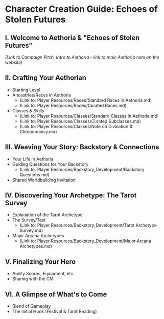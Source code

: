 # Character Creation Guide: Echoes of Stolen Futures

## I. Welcome to Aethoria & "Echoes of Stolen Futures"
*(Link to Campaign Pitch, Intro to Aethoria - link to main Aethoria note on the website)*

## II. Crafting Your Aethorian
* Starting Level
* Ancestries/Races in Aethoria 
    * (Link to: Player Resources/Races/Standard Races in Aethoria.md)
    * (Link to: Player Resources/Races/Curated Races.md) 
* Classes & Skills
    * (Link to: Player Resources/Classes/Standard Classes in Aethoria.md)
    * (Link to: Player Resources/Classes/Curated Subclasses.md)
    * (Link to: Player Resources/Classes/Note on Divination & Chronomancy.md)

## III. Weaving Your Story: Backstory & Connections
* Your Life in Aethoria
* Guiding Questions for Your Backstory 
    * (Link to: Player Resources/Backstory_Development/Backstory Questions.md)
* Shared Worldbuilding Invitation

## IV. Discovering Your Archetype: The Tarot Survey
* Explanation of the Tarot Archetype
* The Survey/Test 
    * (Link to: Player Resources/Backstory_Development/Tarot Archetype Survey.md)
* Major Arcana Archetypes 
    * (Link to: Player Resources/Backstory_Development/Major Arcana Archetypes.md)

## V. Finalizing Your Hero
* Ability Scores, Equipment, etc.
* Sharing with the GM

## VI. A Glimpse of What's to Come
* Blend of Gameplay
* The Initial Hook (Festival & Tarot Reading)